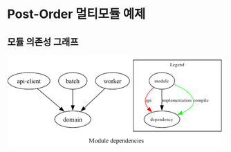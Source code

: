 # Post-Order 멀티모듈 예제

## 모듈 의존성 그래프
![module-graphy-20240521.png](docs%2Fimages%2Fmodule-graphy-20240521.png)